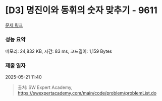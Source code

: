 # [D3] 명진이와 동휘의 숫자 맞추기 - 9611 

[문제 링크](https://swexpertacademy.com/main/code/problem/problemDetail.do?contestProbId=AXBbOcTav0QDFAVg) 

### 성능 요약

메모리: 24,832 KB, 시간: 83 ms, 코드길이: 1,159 Bytes

### 제출 일자

2025-05-21 11:40



> 출처: SW Expert Academy, https://swexpertacademy.com/main/code/problem/problemList.do